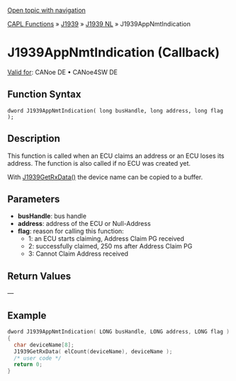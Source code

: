 [Open topic with navigation](../../../../../../CANoeDEFamily.htm#Topics/CAPLFunctions/J1939/J1939NodeLayer/Functions/CAPLfunctionJ1939AppNmtIndication.md)

[CAPL Functions](../../../CAPLfunctions.md) » [J1939](../../CAPLfunctionsJ1939StartPage.md) » [J1939 NL](../CAPLfunctionsJ1939NLOverview.md) » J1939AppNmtIndication

# J1939AppNmtIndication (Callback)

[Valid for](../../../../Shared/FeatureAvailability.md): CANoe DE • CANoe4SW DE

## Function Syntax

```
dword J1939AppNmtIndication( long busHandle, long address, long flag );
```

## Description

This function is called when an ECU claims an address or an ECU loses its address. The function is also called if no ECU was created yet.

With [J1939GetRxData()](CAPLfunctionJ1939GetRxData.md) the device name can be copied to a buffer.

## Parameters

- **busHandle**: bus handle
- **address**: address of the ECU or Null-Address
- **flag**: reason for calling this function:
  - 1: an ECU starts claiming, Address Claim PG received
  - 2: successfully claimed, 250 ms after Address Claim PG
  - 3: Cannot Claim Address received

## Return Values

—

## Example

```c
dword J1939AppNmtIndication( LONG busHandle, LONG address, LONG flag )
{
  char deviceName[8];
  J1939GetRxData( elCount(deviceName), deviceName ); 
  /* user code */
  return 0; 
}
```
